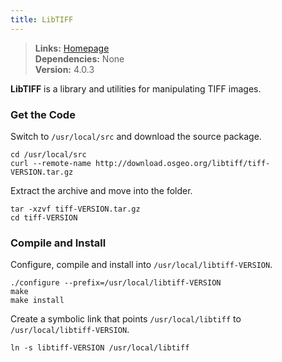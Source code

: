 ```yaml
---
title: LibTIFF
---
```



> **Links:** [Homepage](http://www.remotesensing.org/libtiff/)  
> **Dependencies:** None  
> **Version:** <span id="version">4.0.3</span>


**LibTIFF** is a library and utilities for manipulating TIFF images.


### Get the Code

Switch to `/usr/local/src` and download the source package.

	cd /usr/local/src
	curl --remote-name http://download.osgeo.org/libtiff/tiff-VERSION.tar.gz

Extract the archive and move into the folder.

	tar -xzvf tiff-VERSION.tar.gz
	cd tiff-VERSION


### Compile and Install

Configure, compile and install into `/usr/local/libtiff-VERSION`.

	./configure --prefix=/usr/local/libtiff-VERSION
	make
	make install

Create a symbolic link that points `/usr/local/libtiff` to `/usr/local/libtiff-VERSION`.

	ln -s libtiff-VERSION /usr/local/libtiff
